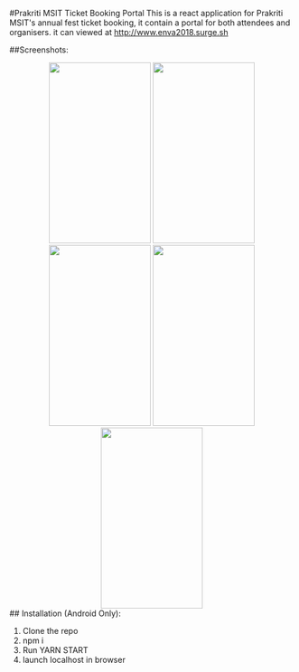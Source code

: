 #Prakriti MSIT Ticket Booking Portal
This is a react application for Prakriti MSIT's annual fest ticket booking, it contain a portal for both attendees and organisers. it can viewed at http://www.enva2018.surge.sh

##Screenshots:
<center>
<img src="https://user-images.githubusercontent.com/5182674/35176954-4bf7e1c4-fda2-11e7-8182-e52ffa791c0b.PNG" width="180" height="320" />
<img src="https://user-images.githubusercontent.com/5182674/35176955-4caa4a26-fda2-11e7-8603-802d83cfdb0a.PNG" width="180" height="320" />
<img src="https://user-images.githubusercontent.com/5182674/35176960-4d5597a0-fda2-11e7-94e3-33548d84c6eb.PNG" width="180" height="320" />
<img src="https://user-images.githubusercontent.com/5182674/35176961-4e018704-fda2-11e7-8f65-bd9fa912f2c2.PNG" width="180" height="320" />
<img src="https://user-images.githubusercontent.com/5182674/35176962-4f028900-fda2-11e7-823b-548bf56999c2.PNG" width="180" height="320" />
</center>
## Installation (Android Only):
<ol>
<li>Clone the repo</li>
<li>npm i</li>
<li>Run YARN START</li>
<li>launch localhost in browser</li>
<ol>

